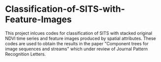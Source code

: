 # Classification-of-SITS-with-Feature-Images

This project inlcues codes for classification of SITS with stacked original NDVI time series and feature images produced by spatial attributes. These codes are used to obtain the results in the paper "Component trees for image sequences and streams" which under review of Journal Pattern Recognition Letters.
